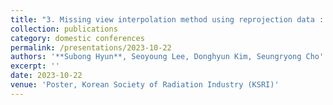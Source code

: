 ```yaml
---
title: "3. Missing view interpolation method using reprojection data : a preliminary study"
collection: publications
category: domestic conferences
permalink: /presentations/2023-10-22
authors: '**Subong Hyun**, Seoyoung Lee, Donghyun Kim, Seungryong Cho'
excerpt: ''
date: 2023-10-22
venue: 'Poster, Korean Society of Radiation Industry (KSRI)'
---
```

